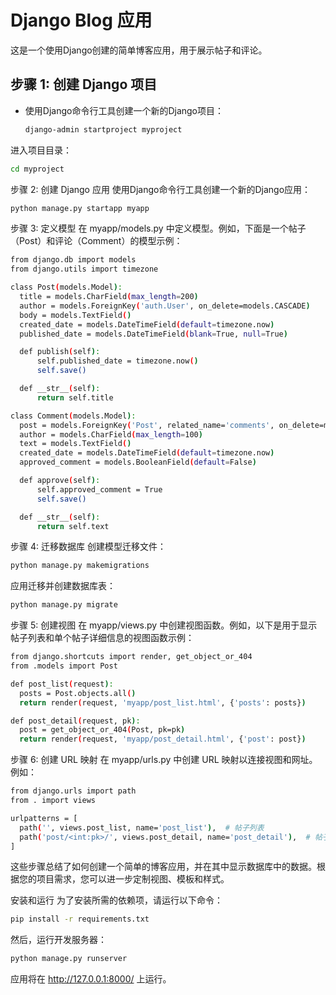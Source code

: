 # Django Blog 应用

这是一个使用Django创建的简单博客应用，用于展示帖子和评论。

## 步骤 1: 创建 Django 项目

- 使用Django命令行工具创建一个新的Django项目：

  ```bash
  django-admin startproject myproject
  ```
进入项目目录：

  ```bash
  cd myproject
  ```
步骤 2: 创建 Django 应用
使用Django命令行工具创建一个新的Django应用：

  ```bash
  python manage.py startapp myapp
```
步骤 3: 定义模型
在 myapp/models.py 中定义模型。例如，下面是一个帖子（Post）和评论（Comment）的模型示例：

  ```bash
  from django.db import models
  from django.utils import timezone

class Post(models.Model):
    title = models.CharField(max_length=200)
    author = models.ForeignKey('auth.User', on_delete=models.CASCADE)
    body = models.TextField()
    created_date = models.DateTimeField(default=timezone.now)
    published_date = models.DateTimeField(blank=True, null=True)

    def publish(self):
        self.published_date = timezone.now()
        self.save()

    def __str__(self):
        return self.title

class Comment(models.Model):
    post = models.ForeignKey('Post', related_name='comments', on_delete=models.CASCADE)
    author = models.CharField(max_length=100)
    text = models.TextField()
    created_date = models.DateTimeField(default=timezone.now)
    approved_comment = models.BooleanField(default=False)

    def approve(self):
        self.approved_comment = True
        self.save()

    def __str__(self):
        return self.text
```

步骤 4: 迁移数据库
创建模型迁移文件：
 
  ```bash
  python manage.py makemigrations
  ```
应用迁移并创建数据库表：

  ```bash
  python manage.py migrate
  ```
步骤 5: 创建视图
在 myapp/views.py 中创建视图函数。例如，以下是用于显示帖子列表和单个帖子详细信息的视图函数示例：

  ```bash
  from django.shortcuts import render, get_object_or_404
  from .models import Post

def post_list(request):
    posts = Post.objects.all()
    return render(request, 'myapp/post_list.html', {'posts': posts})

def post_detail(request, pk):
    post = get_object_or_404(Post, pk=pk)
    return render(request, 'myapp/post_detail.html', {'post': post})
```

步骤 6: 创建 URL 映射
在 myapp/urls.py 中创建 URL 映射以连接视图和网址。例如：

  ```bash
  from django.urls import path
  from . import views

urlpatterns = [
    path('', views.post_list, name='post_list'),  # 帖子列表
    path('post/<int:pk>/', views.post_detail, name='post_detail'),  # 帖子详细信息
]
```

这些步骤总结了如何创建一个简单的博客应用，并在其中显示数据库中的数据。根据您的项目需求，您可以进一步定制视图、模板和样式。

安装和运行
为了安装所需的依赖项，请运行以下命令：

  ```bash
  pip install -r requirements.txt
  ```
然后，运行开发服务器：

  ```bash
  python manage.py runserver
  ```

应用将在 http://127.0.0.1:8000/ 上运行。

